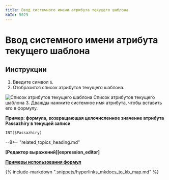 ```yaml
---
title: Ввод системного имени атрибута текущего шаблона
kbId: 5029
---
```


# Ввод системного имени атрибута текущего шаблона

## Инструкции

1. Введите символ `$`.
2. Отобразится список атрибутов текущего шаблона.
![Список атрибутов текущего шаблона](https://kb.comindware.ru/assets/formula_editor_template_attribute_autocomplete.png)
Список атрибутов текущего шаблона
3. Дважды нажмите системное имя атрибута, чтобы вставить его в формулу.

**Пример: формула, возвращающая целочисленное значение атрибута Passazhiry в текущей записи**

```
INT($Passazhiry)
```

--8<-- "related_topics_heading.md"

**[Редактор выражений][expression_editor]**

**[Примеры использования формул](https://kb.comindware.ru/category\.php\?id=880)**

{% include-markdown ".snippets/hyperlinks_mkdocs_to_kb_map.md" %}
